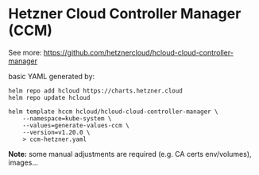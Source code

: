 # Hetzner Cloud Controller Manager (CCM)

See more: https://github.com/hetznercloud/hcloud-cloud-controller-manager

basic YAML generated by:

```shell
helm repo add hcloud https://charts.hetzner.cloud
helm repo update hcloud

helm template hccm hcloud/hcloud-cloud-controller-manager \
    --namespace=kube-system \
    --values=generate-values-ccm \
    --version=v1.20.0 \
    > ccm-hetzner.yaml
```

**Note:** some manual adjustments are required (e.g. CA certs env/volumes), images...
